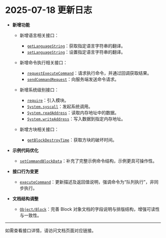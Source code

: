 
# 2025-07-18 更新日志

* **新增功能**

  * 新增语言相关接口：

    * [`getLanguageString`](/API/Minecraft?id=getLanguageString)：获取指定语言字符串的翻译。
    * [`setLanguageString`](/API/Minecraft?id=setLanguageString)：设置指定语言字符串的翻译。

  * 新增命令执行相关接口：

    * [`requestExecuteCommand`](/API/World?id=requestExecuteCommand)：请求执行命令，并通过回调获取结果。
    * [`sendCommandRequest`](/API/Packet?id=sendCommandRequest)：向服务端发送命令请求。

  * 新增系统级别接口：

    * [`require`](/API/System?id=require)：引入模块。
    * [`System.syscall`](/API/System?id=System.syscall)：发起系统调用。
    * [`System.readAddress`](/API/System?id=System.readAddress)：读取内存地址中的数据。
    * [`System.writeAddress`](/API/System?id=System.writeAddress)：写入数据到指定内存地址。

  * 新增方块相关接口：

    * [`getBlockDestroyTime`](/API/Block?id=getBlockDestroyTime)：获取方块的破坏时间。

* **示例代码优化**

  * [`setCommandBlockData`](/API/Block?id=setCommandBlockData)：补充了完整示例命令结构，示例更具可操作性。

* **接口行为变更**

  * [`executeCommand`](/API/World?id=executeCommand)：更新描述及返回值说明，强调命令为“队列执行”，非同步执行。

* **文档结构调整**

  * [`Object/Block`](/Object/?id=Block)：完善 Block 对象文档的字段说明与排版结构，增强可读性与一致性。

---

如需查看接口详情，请访问文档页面对应链接。
